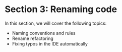 # Section 3: Renaming code

In this section, we will cover the following topics:
- Naming conventions and rules
- Rename refactoring
- Fixing typos in the IDE automatically

